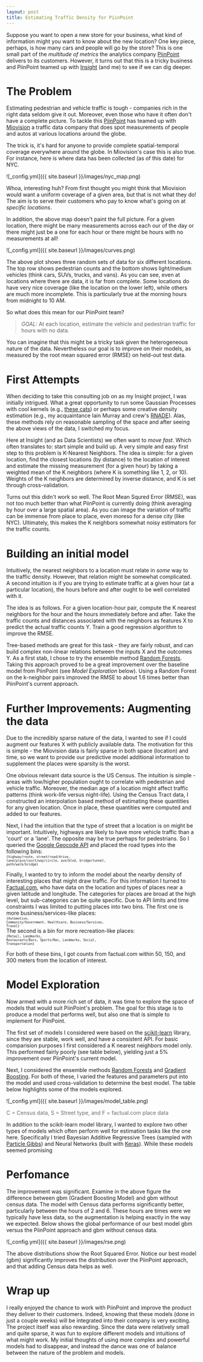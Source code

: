 ```yaml
---
layout: post
title: Estimating Traffic Density for PiinPoint
---
```


Suppose you want to open a new store for your business, what kind of information might you want to know about the new location?  One key piece, perhaps, is how many cars and people will go by the store?  This is one small part of the *multitude of metrics* the analytics company [PiinPoint](https://www.piinpoint.com/) delivers to its customers.  However, it turns out that this is a tricky business and PiinPoint teamed up with [Insight](http://insightdatascience.com/) (and me) to see if we can dig deeper.

# The Problem

Estimating pedestrian and vehicle traffic is tough - companies rich in the right data seldom give it out.  Moreover, even those who have it often don't have a complete picture.  To tackle this [PiinPoint](https://www.piinpoint.com) has teamed up with [Miovision](https://miovision.com/) a traffic data company that does spot measurements of people and autos at various locations around the globe.

The trick is, it's hard for anyone to provide complete spatial-temporal coverage everywhere around the globe.  In Miovision's case this is also true.  For instance, here is where data has been collected (as of this date) for NYC.

![_config.yml]({{ site.baseurl }}/images/nyc_map.png)

Whoa, interesting huh?  From first thought you might think that Miovision would want a uniform coverage of a given area, but that is not what they do!  The aim is to serve their customers who pay to know what's going on at *specific locations*.  

In addition, the above map doesn't paint the full picture.  For a given location, there might be many measurements across each our of the day or there might just be a one for each hour or there might be hours with no measurements at all!  

![_config.yml]({{ site.baseurl }}/images/curves.png)

The above plot shows three random sets of data for six different locations.  The top row shows pedestrian counts and the bottom shows light/medium vehicles (think cars, SUVs, trucks, and vans).  As you can see, even at locations where there are data, it is far from complete.  Some locations do have very nice coverage (like the location on the lower left), while others are much more incomplete.  This is particularly true at the morning hours from midnight to 10 AM.

So what does this mean for our PiinPoint team?

> *GOAL:* At each location, estimate the vehicle and pedestrian traffic for hours with no data.

You can imagine that this might be a tricky task given the heterogeneous nature of the data.  Nevertheless our goal is to improve on their models, as measured by the root mean squared error (RMSE) on held-out test data.

# First Attempts

When deciding to take this consulting job on as my Insight project, I was initially intrigued.  What a great opportunity to run some Gaussian Processes with cool kernels (e.g., [these cats](http://arxiv.org/abs/1302.4245)) or perhaps some creative density estimation (e.g., my acquaintance Iain Murray and crew's [RNADE](http://arxiv.org/abs/1306.0186)). Alas, these methods rely on reasonable sampling of the space and after seeing the above views of the data, I switched my focus.

Here at Insight (and as Data Scientists) we often want to *move fast*.  Which often translates to: start simple and build up.  A very simple and easy first step to this problem is K-Nearest Neighbors.  The idea is simple: for a given location, find the closest locations (by distance) to the location of interest and estimate the missing measurement (for a given hour) by taking a weighted mean of the K neighbors (where K is something like 1, 2, or 10).  Weights of the K neighbors are determined by inverse distance, and K is set through cross-validation.

Turns out this didn't work so well.  The Root Mean Squred Error (RMSE), was not too much better than what PiinPoint is currently doing (think averaging by hour over a large spatial area).  As you can image the variation of traffic can be immense from place to place, even moreso for a dense city (like NYC).  Ultimately, this makes the K neighbors somewhat noisy estimators for the traffic counts.

# Building an initial model

Intuitively, the nearest neighbors to a location must relate in *some* way to the traffic density.  However, that relation might be somewhat complicated.  A second intuition is if you are trying to estimate traffic at a given hour (at a particular location), the hours before and after ought to be well correlated with it.  

The idea is as follows. For a given location-hour pair, compute the K nearest neighbors for the hour and the hours immediately before and after.  Take the traffic counts and distances associated with the neighbors as features X to predict the actual traffic counts Y.  Train a good regression algorithm to improve the RMSE.

Tree-based methods are great for this task - they are fairly robust, and can build complex non-linear relations between the inputs X and the outcomes Y.  As a first stab, I chose to try the ensemble method [Random Forests](https://en.wikipedia.org/wiki/Random_forest).  Taking this approach proved to be a great improvement over the baseline model from PiinPoint (see *Model Exploration* below).  Using a Random Forest on the k-neighbor pairs improved the RMSE to about 1.6 times better than PiinPoint's current approach.

# Further Improvements: Augmenting the data

Due to the incredibly sparse nature of the data, I wanted to see if I could augment our features X with publicly available data.  The motivation for this is simple - the Miovision data is fairly sparse in both space (location) and time, so we want to provide our predictive model additional information to supplement the places were sparsity is the worst.

One obvious relevant data source is the US Census.  The intuition is simple - areas with low/higher population ought to correlate with pedestrian and vehicle traffic.  Moreover, the median age of a location might affect traffic patterns (think work-life versus night-life).  Using the Census Tract data, I constructed an interpolation based method of estimating these quantities for any given location.  Once in place, these quantities were computed and added to our features.

Next, I had the intuition that the type of street that a location is on might be  important.  Intuitively, highways are likely to have more vehicle traffic than a 'court' or a 'lane'.  The opposite may be true perhaps for pedestrians. So I queried the [Google Geocode API](https://developers.google.com/maps/documentation/geocoding/intro) and placed the road types into the following bins:
<br>
<code><sub><sup>{highway/route, street/road/drive, lane/place/court/way/circle, ave/blvd, bridge/tunnel, path/walk/bridge}</sup></sub></code>

Finally, I wanted to try to inform the model about the nearby density of interesting places that might draw traffic.  For this information I turned to [Factual.com](https://factual.com/), who have data on the location and types of places near a given latitude and longitude.  The categories for places are broad at the high level, but sub-categories can be quite specific.  Due to API limits and time constraints I was limited to putting places into two bins.  The first one is more business/services-like places:
<br>
<code><sub><sup>{Automotive, Community/Government, Healthcare, Business/Services, Travel}</sup></sub></code>
<br>
The second is a bin for more recreation-like places:
<br>
<code><sub><sup>{Retail, Landmarks, Restaurants/Bars, Sports/Rec, Landmarks,
		  Social, Transportation}</sup></sub></code>
<br>

For both of these bins, I got counts from factual.com within 50, 150, and 300 meters from the location of interest.

# Model Exploration

Now armed with a more rich set of data, it was time to explore the space of models that would suit PiinPoint's problem.  The goal for this stage is to produce a model that performs well, but also one that is simple to implement for PiinPoint.  

The first set of models I considered were based on the [scikit-learn](http://scikit-learn.org/stable/) library, since they are stable, work well, and have a consistent API.  For basic comparision purposes I first considered a K nearest neighbors model only.  This performed fairly poorly (see table below), yielding just a 5\% improvement over PiinPoint's current model.

Next, I considered the ensemble methods [Random Forests](https://en.wikipedia.org/wiki/Random_forest) and [Gradient Boosting](https://en.wikipedia.org/wiki/Random_forest).  For both of these, I varied the features and parameters put into the model and used cross-validation to determine the best model.  The table below highlights some of the models explored.

![_config.yml]({{ site.baseurl }}/images/model_table.png)
<sub><sup><p style="color:#6E6E6E">C = Census data, S = Street type, and F = factual.com place data</p></sup></sub>

In addition to the scikit-learn model library, I wanted to explore two other types of models which often perform well for estimation tasks like the one here.
Specifically I tried Bayesian Additive Regressive Trees (sampled with [Particle Gibbs](http://www.gatsby.ucl.ac.uk/~balaji/pgbart_aistats15.pdf)) and Neural Networks (built with [Keras](http://keras.io/)).  While these models seemed promising

# Perfomance

The improvement was significant.  Examine in the above figure the difference between gbm (Gradient Boosting Model) and gbm without census data.  The model with Census data performs significantly better, particularly between the hours of 2 and 6.  These hours are times were we typically have less data, so the augmentation is helping exactly in the way we expected.  Below shows the global performance of our best model gbm versus the PiinPoint approach and gbm without census data.

![_config.yml]({{ site.baseurl }}/images/rse.png)

The above distributions show the Root Squared Error.  Notice our best model (gbm) significantly improves the distribution over the PiinPoint approach, and that adding Census data helps as well.

# Wrap up

I really enjoyed the chance to work with PiinPoint and improve the product they deliver to their customers.  Indeed, knowing that these models (done in just a couple weeks) will be integrated into their company is very exciting. The project itself was also rewarding.  Since the data were relatively small and quite sparse, it was fun to explore different models and intuitions of what might work.  My initial thoughts of using more complex and powerful models had to disappear, and instead the dance was one of balance between the nature of the problem and models.  
